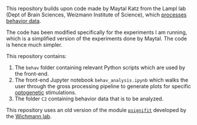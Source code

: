 This repository builds upon code made by Maytal Katz from the Lampl lab (Dept of Brain Sciences, Weizmann Institute of Science), which [processes behavior data](https://github.com/maytalkatz/Psychometric-Data-Analysis).

The code has been modified specifically for the experiments I am running, which is a simplified version of the experiments done by Maytal. The code is hence much simpler.

This repository contains:

1. The `behav` folder containing relevant Python scripts which are used by the front-end.
2. The front-end Jupyter notebook `behav_analysis.ipynb` which walks the user through the gross processing pipeline to generate plots for specific [optogenetic](https://en.wikipedia.org/wiki/Optogenetics) stimulations.
3. The folder `C2` containing behavior data that is to be analyzed.

This repository uses an old version of the module [`psignifit`](https://doi.org/10.5281/zenodo.14750140) developed by the [Wichmann lab](https://www.sciencedirect.com/science/article/pii/S0042698916000390?via%3Dihub). 

